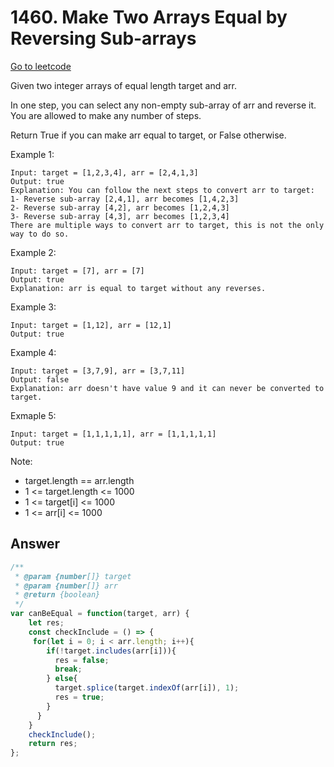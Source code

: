 # 1460. Make Two Arrays Equal by Reversing Sub-arrays

[Go to leetcode](https://leetcode.com/problems/make-two-arrays-equal-by-reversing-sub-arrays/)

Given two integer arrays of equal length target and arr.

In one step, you can select any non-empty sub-array of arr and reverse it. You are allowed to make any number of steps.

Return True if you can make arr equal to target, or False otherwise.

Example 1:

```
Input: target = [1,2,3,4], arr = [2,4,1,3]
Output: true
Explanation: You can follow the next steps to convert arr to target:
1- Reverse sub-array [2,4,1], arr becomes [1,4,2,3]
2- Reverse sub-array [4,2], arr becomes [1,2,4,3]
3- Reverse sub-array [4,3], arr becomes [1,2,3,4]
There are multiple ways to convert arr to target, this is not the only way to do so.
```

Example 2:

```
Input: target = [7], arr = [7]
Output: true
Explanation: arr is equal to target without any reverses.
```

Example 3:

```
Input: target = [1,12], arr = [12,1]
Output: true
```

Example 4:
```
Input: target = [3,7,9], arr = [3,7,11]
Output: false
Explanation: arr doesn't have value 9 and it can never be converted to target.
```

Exmaple 5:
```
Input: target = [1,1,1,1,1], arr = [1,1,1,1,1]
Output: true
```
 
Note:

- target.length == arr.length
- 1 <= target.length <= 1000
- 1 <= target[i] <= 1000
- 1 <= arr[i] <= 1000

## Answer

```js
/**
 * @param {number[]} target
 * @param {number[]} arr
 * @return {boolean}
 */
var canBeEqual = function(target, arr) {
    let res;
    const checkInclude = () => {
     for(let i = 0; i < arr.length; i++){
        if(!target.includes(arr[i])){
          res = false;
          break;
        } else{
          target.splice(target.indexOf(arr[i]), 1);
          res = true;
        }
      } 
    }
    checkInclude();
    return res;
};
```